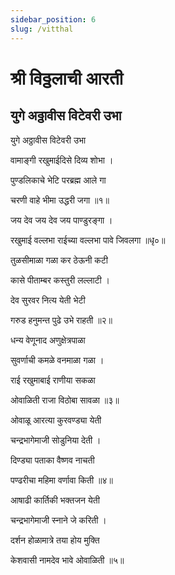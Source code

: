 ```yaml
---
sidebar_position: 6
slug: /vitthal
---
```


# श्री विठ्ठलाची आरती  
## युगे अठ्ठावीस विटेवरी उभा 

युगे अठ्ठावीस विटेवरी उभा

वामाङ्गी रखुमाईदिसे दिव्य शोभा ।

पुण्डलिकाचे भेटि परब्रह्म आले गा

चरणी वाहे भीमा उद्धरी जगा ॥१॥

जय देव जय देव जय पाण्डुरङ्गा ।

रखुमाई वल्लभा राईच्या वल्लभा पावे जिवलगा ॥धृ०॥

तुळसीमाळा गळा कर ठेऊनी कटी

कासे पीताम्बर कस्तुरी लल्लाटी ।

देव सुरवर नित्य येती भेटी

गरुड हनुमन्त पुढे उभे राहती ॥२॥

धन्य वेणूनाद अणुक्षेत्रपाळा

सुवर्णाची कमळे वनमाळा गळा ।

राई रखुमाबाई राणीया सकळा

ओवाळिती राजा विठोबा सावळा ॥३॥

ओवाळू आरत्या कुरवण्ड्या येती

चन्द्रभागेमाजी सोडुनिया देती ।

दिण्ड्या पताका वैष्णव नाचती

पण्ढरीचा महिमा वर्णावा किती ॥४॥

आषाढी कार्तिकी भक्तजन येती

चन्द्रभागेमाजी स्नाने जे करिती ।

दर्शन होळामात्रे तया होय मुक्ति

केशवासी नामदेव भावे ओवाळिती ॥५॥